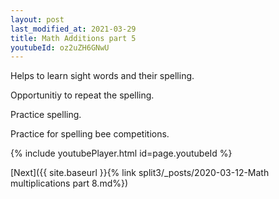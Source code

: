 ```yaml
---
layout: post
last_modified_at: 2021-03-29
title: Math Additions part 5
youtubeId: oz2uZH6GNwU
---
```

 
 
Helps to learn sight words and their spelling.

Opportunitiy to repeat the spelling. 

Practice spelling. 
 
Practice for spelling bee competitions. 
 
{% include youtubePlayer.html id=page.youtubeId %}
 
 

[Next]({{ site.baseurl }}{% link  split3/_posts/2020-03-12-Math multiplications part 8.md%})
 
